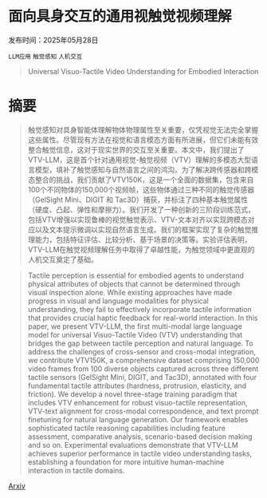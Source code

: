 # 面向具身交互的通用视触觉视频理解

发布时间：2025年05月28日

`LLM应用` `触觉感知` `人机交互`

> Universal Visuo-Tactile Video Understanding for Embodied Interaction

# 摘要

> 触觉感知对具身智能体理解物体物理属性至关重要，仅凭视觉无法完全掌握这些属性。尽管现有方法在视觉和语言模态方面有所进展，但它们未能有效整合触觉信息，这对于现实世界的交互至关重要。本文中，我们提出了VTV-LLM，这是首个针对通用视觉-触觉视频（VTV）理解的多模态大型语言模型，填补了触觉感知与自然语言之间的鸿沟。为了解决跨传感器和跨模态整合的挑战，我们贡献了VTV150K，这是一个全面的数据集，包含来自100个不同物体的150,000个视频帧，这些物体通过三种不同的触觉传感器（GelSight Mini、DIGIT 和 Tac3D）捕获，并标注了四种基本触觉属性（硬度、凸起、弹性和摩擦力）。我们开发了一种创新的三阶段训练范式，包括VTV增强以实现鲁棒的视觉触觉表示、VTV-文本对齐以实现跨模态对应以及文本提示微调以实现自然语言生成。我们的框架实现了复杂的触觉推理能力，包括特征评估、比较分析、基于场景的决策等。实验评估表明，VTV-LLM在触觉视频理解任务中取得了卓越性能，为触觉领域中更直观的人机交互奠定了基础。

> Tactile perception is essential for embodied agents to understand physical attributes of objects that cannot be determined through visual inspection alone. While existing approaches have made progress in visual and language modalities for physical understanding, they fail to effectively incorporate tactile information that provides crucial haptic feedback for real-world interaction. In this paper, we present VTV-LLM, the first multi-modal large language model for universal Visuo-Tactile Video (VTV) understanding that bridges the gap between tactile perception and natural language. To address the challenges of cross-sensor and cross-modal integration, we contribute VTV150K, a comprehensive dataset comprising 150,000 video frames from 100 diverse objects captured across three different tactile sensors (GelSight Mini, DIGIT, and Tac3D), annotated with four fundamental tactile attributes (hardness, protrusion, elasticity, and friction). We develop a novel three-stage training paradigm that includes VTV enhancement for robust visuo-tactile representation, VTV-text alignment for cross-modal correspondence, and text prompt finetuning for natural language generation. Our framework enables sophisticated tactile reasoning capabilities including feature assessment, comparative analysis, scenario-based decision making and so on. Experimental evaluations demonstrate that VTV-LLM achieves superior performance in tactile video understanding tasks, establishing a foundation for more intuitive human-machine interaction in tactile domains.

[Arxiv](https://arxiv.org/abs/2505.22566)